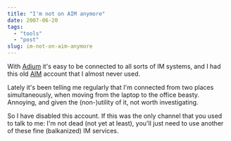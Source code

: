 ```yaml
---
title: "I'm not on AIM anymore"
date: 2007-06-20
tags: 
  - "tools"
  - "post"
slug: im-not-on-aim-anymore
---
```


With [Adium](http://www.adiumx.com/) it's easy to be connected to all sorts of IM systems, and I had this old [AIM](http://www.aim.com/) account that I almost never used.

Lately it's been telling me regularly that I'm connected from two places simultaneously, when moving from the laptop to the office beasty. Annoying, and given the (non-)utility of it, not worth investigating.

So I have disabled this account. If this was the only channel that you used to talk to me: I'm not dead (not yet at least), you'll just need to use another of these fine (balkanized) IM services.
